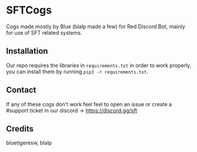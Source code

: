 # SFTCogs
Cogs made mostly by Blue (blalp made a few) for Red Discord Bot, mainly for use of SFT related systems.

## Installation
Our repo requires the libraries in `requirements.txt` in order to work properly, you can install them by running `pip3 -r requirements.txt`.

## Contact
If any of these cogs don't work feel feel to open an issue or create a #support ticket in our discord -> https://discord.gg/sft

## Credits
bluetigeresw, blalp
